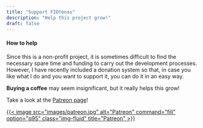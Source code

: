```yaml
---
title: "Support FIDtenas"
description: "Help this project grow!"
draft: false
---
```



#### How to help

Since this is a non-profit project, it is sometimes difficult to find the necessary spare time and funding to carry out the development processes. However, I have recently included a donation system so that, in case you like what I do and you want to support it, you can do it in an easy way. 

**Buying a coffee** may seem insignificant, but it really helps this grow!

Take a look at the [Patreon page](https://www.patreon.com/ea1fid)!



<a href="https://www.patreon.com/ea1fid" rel="Patreon">{{< image src="images/patreon.jpg" alt="Patreon" command="fill" option="q95" class="img-fluid" title="Patreon" >}}</a>


<!--
<a href="https://www.patreon.com/ea1fid" rel="Patreon">![Foo](images/patreon.jpg)</a>


#### Our mission

The main goal of FIDtenas in provinding open-source material to the Amateur Radio community. 

As amateur radio lovers, **we hate watching our hobby dying** without doing anything about it: the very few advances in the last decades, the extremely high-priced equipment, the incredibly disperse information on more than 20 year old webpages, the very few online resources and the rejection to embrace both other related communities (i.e.: the hacker community) and some technological advances (new digimodes, online radio operation, microwave bands...) create a set of circunstances that move our passion away from newcommers and young radio enthusiasts. 

In an attempt to fix this, from FIDtenas, we decided to offer **free designs** with plans, 3D printable parts and building guides for all different types of antennae (and other material soon!), never forgetting about using **easy-to-find** and **cheap** materials, so that anyone can simply download the corrsponding files, buy some threaded rods at their local hardware store and start enjoying ham radio. 

We also implement the **open-source philosophy**: we freely share our knowledge about antenna and RF, since not everybody has the required experience and expertise to design a radiant system on his own, but we also **embrace improvements made by other users** around the internet. We are open to modify our designs, correcting bugs and improving their specifications so that, thanks to the collaboration of different radio enthusiasts around the Globe, we can **offer even better antennae!**


#### Our project

**There is no perfect antenna.** It is not possible to achieve maximal specifications for both bandwidth, gain, SLL, SWR, F/B, etc. at the same time, and we know that. Unlike most of antenna sellers, which tend to either **hide the specifications** that are not convenient for them or presenting diagrams with the axis adjusted so that the **antenna seems better** than what it actually is, we simply present all of the specifications and diagrams **as they really are**. We admit that every antenna will have its downsides, but we design them so that they are negligible for the specific application the antenna is going to be used for. For example, for a low-noise antenna, we will optimise the SLL, while this parameter will not be a priority in antenna diesigned for portable use. This is how antenna design works and we do not hide it!
-->